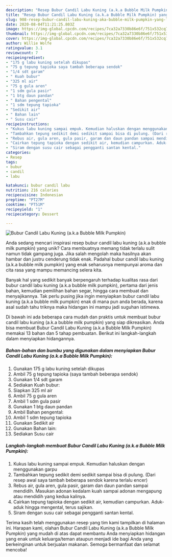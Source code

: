 ```yaml
---
description: "Resep Bubur Candil Labu Kuning (a.k.a Bubble Milk Pumpkin) yang Lezat"
title: "Resep Bubur Candil Labu Kuning (a.k.a Bubble Milk Pumpkin) yang Lezat"
slug: 908-resep-bubur-candil-labu-kuning-aka-bubble-milk-pumpkin-yang-lezat
date: 2020-08-04T11:21:25.803Z
image: https://img-global.cpcdn.com/recipes/7ca32a7330b86e6f/751x532cq70/bubur-candil-labu-kuning-aka-bubble-milk-pumpkin-foto-resep-utama.jpg
thumbnail: https://img-global.cpcdn.com/recipes/7ca32a7330b86e6f/751x532cq70/bubur-candil-labu-kuning-aka-bubble-milk-pumpkin-foto-resep-utama.jpg
cover: https://img-global.cpcdn.com/recipes/7ca32a7330b86e6f/751x532cq70/bubur-candil-labu-kuning-aka-bubble-milk-pumpkin-foto-resep-utama.jpg
author: Willie Wolfe
ratingvalue: 3.1
reviewcount: 7
recipeingredient:
- "175 g labu kuning setelah dikupas"
- "75 g tepung tapioka saya tambah beberapa sendok"
- "1/4 sdt garam"
- " Kuah bubur"
- "325 ml air"
- "75 g gula aren"
- "1 sdm gula pasir"
- "1 btg daun pandan"
- " Bahan pengental"
- "1 sdm tepung tapioka"
- "Sedikit air"
- " Bahan lain"
- " Susu cair"
recipeinstructions:
- "Kukus labu kuning sampai empuk. Kemudian haluskan dengan menggunakan garpu"
- "Tambahkan tepung sedikit demi sedikit sampai bisa di pulung. (Dari resep awal saya tambah beberapa sendok karena terlalu encer)"
- "Rebus air, gula aren, gula pasir, garam dan daun pandan sampai mendidih. Masukan adonan kedalam kuah sampai adonan mengapung atau mendidih yang kedua kalinya."
- "Cairkan tepung tapioka dengan sedikit air, kemudian campurkan. Aduk-aduk hingga mengental, terus sajikan."
- "Siram dengan susu cair sebagai pengganti santan kental."
categories:
- Resep
tags:
- bubur
- candil
- labu

katakunci: bubur candil labu 
nutrition: 216 calories
recipecuisine: Indonesian
preptime: "PT27M"
cooktime: "PT51M"
recipeyield: "1"
recipecategory: Dessert

---
```



![Bubur Candil Labu Kuning (a.k.a Bubble Milk Pumpkin)](https://img-global.cpcdn.com/recipes/7ca32a7330b86e6f/751x532cq70/bubur-candil-labu-kuning-aka-bubble-milk-pumpkin-foto-resep-utama.jpg)

Anda sedang mencari inspirasi resep bubur candil labu kuning (a.k.a bubble milk pumpkin) yang unik? Cara membuatnya memang tidak terlalu sulit namun tidak gampang juga. Jika salah mengolah maka hasilnya akan hambar dan justru cenderung tidak enak. Padahal bubur candil labu kuning (a.k.a bubble milk pumpkin) yang enak seharusnya mempunyai aroma dan cita rasa yang mampu memancing selera kita.

Banyak hal yang sedikit banyak berpengaruh terhadap kualitas rasa dari bubur candil labu kuning (a.k.a bubble milk pumpkin), pertama dari jenis bahan, kemudian pemilihan bahan segar, hingga cara membuat dan menyajikannya. Tak perlu pusing jika ingin menyiapkan bubur candil labu kuning (a.k.a bubble milk pumpkin) enak di mana pun anda berada, karena asal sudah tahu triknya maka hidangan ini mampu jadi suguhan istimewa.




Di bawah ini ada beberapa cara mudah dan praktis untuk membuat bubur candil labu kuning (a.k.a bubble milk pumpkin) yang siap dikreasikan. Anda bisa membuat Bubur Candil Labu Kuning (a.k.a Bubble Milk Pumpkin) memakai 13 bahan dan 5 tahap pembuatan. Berikut ini langkah-langkah dalam menyiapkan hidangannya.

<!--inarticleads1-->

##### Bahan-bahan dan bumbu yang digunakan dalam menyiapkan Bubur Candil Labu Kuning (a.k.a Bubble Milk Pumpkin):

1. Gunakan 175 g labu kuning setelah dikupas
1. Ambil 75 g tepung tapioka (saya tambah beberapa sendok)
1. Gunakan 1/4 sdt garam
1. Sediakan  Kuah bubur:
1. Siapkan 325 ml air
1. Ambil 75 g gula aren
1. Ambil 1 sdm gula pasir
1. Gunakan 1 btg daun pandan
1. Ambil  Bahan pengental:
1. Ambil 1 sdm tepung tapioka
1. Gunakan Sedikit air
1. Gunakan  Bahan lain:
1. Sediakan  Susu cair




<!--inarticleads2-->

##### Langkah-langkah membuat Bubur Candil Labu Kuning (a.k.a Bubble Milk Pumpkin):

1. Kukus labu kuning sampai empuk. Kemudian haluskan dengan menggunakan garpu
1. Tambahkan tepung sedikit demi sedikit sampai bisa di pulung. (Dari resep awal saya tambah beberapa sendok karena terlalu encer)
1. Rebus air, gula aren, gula pasir, garam dan daun pandan sampai mendidih. Masukan adonan kedalam kuah sampai adonan mengapung atau mendidih yang kedua kalinya.
1. Cairkan tepung tapioka dengan sedikit air, kemudian campurkan. Aduk-aduk hingga mengental, terus sajikan.
1. Siram dengan susu cair sebagai pengganti santan kental.




Terima kasih telah menggunakan resep yang tim kami tampilkan di halaman ini. Harapan kami, olahan Bubur Candil Labu Kuning (a.k.a Bubble Milk Pumpkin) yang mudah di atas dapat membantu Anda menyiapkan hidangan yang enak untuk keluarga/teman ataupun menjadi ide bagi Anda yang berkeinginan untuk berjualan makanan. Semoga bermanfaat dan selamat mencoba!
